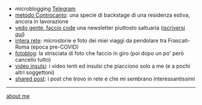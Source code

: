 
- microblogging [Telegram](https://t.me/s/cacioman)   
- [metodo Controcanto](https://cacioman.github.io/controcanto000.html): una specie di backstage di una residenza estiva, ancora in lavorazione  
- [vedo gente, faccio code](https://tinyletter.com/cacioman/archive) una newsletter piuttosto saltuaria ([iscriversi qui](https://tinyletter.com/cacioman))  
- [intera rete](https://cacioman.github.io/interarete.html): microstorie e foto dei miei viaggi da pendolare tra Frascati-Roma (epoca pre-COVID)  
- [fotoblog](https://www.flickr.com/photos/cacioman/): la strisciata di foto che faccio in giro (poi dopo un po' però cancello tutto) 
- [video insulsi](https://www.youtube.com/c/ClaudioGatti44): i video lenti ed insulsi che piacciono solo a me (e a pochi altri soggettoni)   
- [shared post](https://t.me/s/cacioshared): i post che trovo in rete e che mi sembrano interessantissimi 

---    
[about me](https://about.me/cacioman) 
